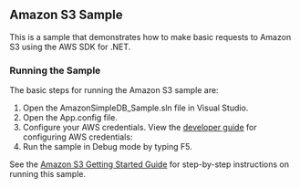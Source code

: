 ## Amazon S3 Sample
This is a sample that demonstrates how to make basic requests to Amazon S3 using the AWS SDK for .NET.

### Running the Sample
The basic steps for running the Amazon S3 sample are:

1. Open the AmazonSimpleDB_Sample.sln file in Visual Studio.
2. Open the App.config file.
3. Configure your AWS credentials. View the [developer guide](http://docs.aws.amazon.com/AWSSdkDocsNET/latest/DeveloperGuide/net-dg-config-creds.html) for configuring AWS credentials:
4. Run the sample in Debug mode by typing F5.

See the [Amazon S3 Getting Started Guide](http://docs.amazonwebservices.com/AmazonS3/latest/gsg/) for step-by-step instructions on running this sample.

